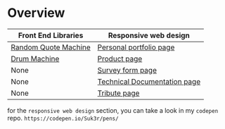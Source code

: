 # Overview

| Front End Libraries | Responsive web design |
| ------------------- | --------------------- |
| <a href= "./FrontEndLibraries/randomQuoteMachine">Random Quote Machine</a>  | <a href= "./ResponsiveWebDesign/Personal_Portfolio_Page">Personal portfolio page</a>  |
| <a href= "./FrontEndLibraries/randomQuoteMachine">Drum Machine</a>  | <a href= "./ResponsiveWebDesign/Product_Page">Product page</a> |
| None | <a href= "./ResponsiveWebDesign/Survey_Form">Survey form page</a> |
| None | <a href= "./ResponsiveWebDesign/Technical_Doc_Page">Technical Documentation page</a>  |
| None | <a href= "./ResponsiveWebDesign/Tribute_Page">Tribute page</a>  |

for the `responsive web design` section, you can take a look in my `codepen` repo. ` https://codepen.io/Suk3r/pens/ `

